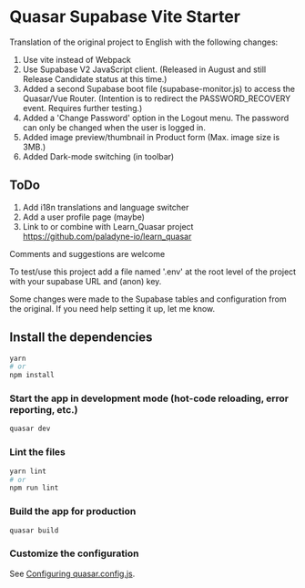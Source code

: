 # Quasar Supabase Vite Starter

Translation of the original project to English with the following changes:

1) Use vite instead of Webpack
2) Use Supabase V2 JavaScript client. (Released in August and still Release Candidate status at this time.)
3) Added a second Supabase boot file (supabase-monitor.js) to access the Quasar/Vue Router. (Intention is to redirect the PASSWORD_RECOVERY event. Requires further testing.)
4) Added a 'Change Password' option in the Logout menu. The password can only be changed when the user is logged in.
5) Added image preview/thumbnail in Product form (Max. image size is 3MB.)
6) Added Dark-mode switching (in toolbar)

## ToDo

1) Add i18n translations and language switcher
2) Add a user profile page (maybe)
2) Link to or combine with Learn_Quasar project
https://github.com/paladyne-io/learn_quasar

Comments and suggestions are welcome

To test/use this project add a file named '.env' at the root level of the project with your supabase URL and (anon) key.

Some changes were made to the Supabase tables and configuration from the original. If you need help setting it up, let me know.

## Install the dependencies
```bash
yarn
# or
npm install
```

### Start the app in development mode (hot-code reloading, error reporting, etc.)
```bash
quasar dev
```


### Lint the files
```bash
yarn lint
# or
npm run lint
```



### Build the app for production
```bash
quasar build
```

### Customize the configuration
See [Configuring quasar.config.js](https://v2.quasar.dev/quasar-cli-vite/quasar-config-js).
